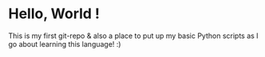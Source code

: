 # Hello, World !

This is my first git-repo & also a place to put up my basic Python scripts as I go about learning this language! :)
